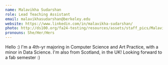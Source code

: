 ```yaml
---
name: Malavikha Sudarshan
role: Lead Teaching Assistant
email: malavikhasudarshan@berkeley.edu 
website: https://www.linkedin.com/in/malavikha-sudarshan/ 
photo: http://ds100.org/fa24-testing/resources/assets/staff_pics/Malavikha_Sudarshan.jpg
pronouns: She/Her/Hers
---
```

Hello :) I'm a 4th-yr majoring in Computer Science and Art Practice, with a minor in Data Science. I'm also from Scotland, in the UK! Looking forward to a fab semester :)